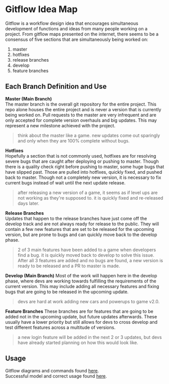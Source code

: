 # Gitflow Idea Map
Gitflow is a workflow design idea that encourages simultaneous development of functions and ideas from many people working on a project. From gitflow maps presented on the internet, there seems to be a consensus of five sections that are simultaneously being worked on:
1. master
2. hotfixes
3. release branches
4. develop
5. feature branches

## **Each Branch Definition and Use**
**Master (Main Branch)**   
The master branch is the overall git repository for the entire project. This repo alone houses the entire project and is never a version that is currently being worked on. Pull requests to the master are very infrequent and are only accepted for complete version overhauls and big updates. This may represent a new milestone achieved with the project.
> think about the master like a game. new updates come out sparingly and only when they are 100% complete without bugs. 

**Hotfixes**  
Hopefully a section that is not commonly used, hotfixes are for resolving severe bugs that are caught after deploying or pushing to master. Though there is a quality check right before pushing to master, some huge bugs that have slipped past. Those are pulled into hotfixes, quickly fixed, and pushed back to master. Though not a completely new version, it is necessary to fix current bugs instead of wait until the next update release.
> after releasing a new version of a game, it seems as if level ups are not working as they're supposed to. it is quickly fixed and re-released days later.

**Release Branches**  
Updates that happen to the release branches have just come off the develop track and are not always ready for release to the public. They will contain a few new features that are set to be released for the upcoming version, but are prone to bugs and can quickly move back to the develop phase. 
> 2 of 3 main features have been added to a game when developers find a bug. it is quickly moved back to develop to solve this issue. After all 3 features are added and no bugs are found, a new version is ready to be released and a PR to master is made. 

**Develop (Main Branch)**
Most of the work will happen here in the develop phase, where devs are working towards fulfilling the requirements of the current version. This may include adding all necessary features and fixing bugs that are going to be released in the upcoming update. 
> devs are hard at work adding new cars and powerups to game v2.0.

**Feature Branches**
These branches are for features that are going to be added not in the upcoming update, but future updates afterwards. These usually have a lower priority but still allows for devs to cross develop and test different features across a multitude of versions.
> a new login feature will be added in the next 2 or 3 updates, but devs have already started planning on how this would look like. 

## **Usage**
Gitflow diagrams and commands found [here](https://danielkummer.github.io/git-flow-cheatsheet/).  
Successful model and correct usage found [here](https://nvie.com/posts/a-successful-git-branching-model/).